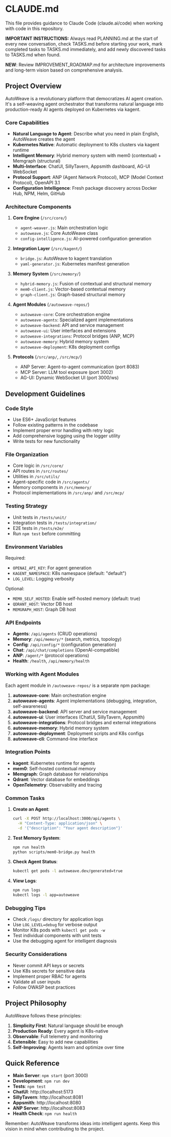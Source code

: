 # CLAUDE.md

This file provides guidance to Claude Code (claude.ai/code) when working with code in this repository.

**IMPORTANT INSTRUCTIONS:** Always read PLANNING.md at the start of every new conversation, check TASKS.md before starting your work, mark completed tasks to TASKS.md immediately, and add newly discovered tasks to TASKS.md when found.

**NEW**: Review IMPROVEMENT_ROADMAP.md for architecture improvements and long-term vision based on comprehensive analysis.

## Project Overview

AutoWeave is a revolutionary platform that democratizes AI agent creation. It's a self-weaving agent orchestrator that transforms natural language into production-ready AI agents deployed on Kubernetes via kagent.

### Core Capabilities
- **Natural Language to Agent**: Describe what you need in plain English, AutoWeave creates the agent
- **Kubernetes Native**: Automatic deployment to K8s clusters via kagent runtime
- **Intelligent Memory**: Hybrid memory system with mem0 (contextual) + Memgraph (structural)
- **Multi-Interface**: ChatUI, SillyTavern, Appsmith dashboard, AG-UI WebSocket
- **Protocol Support**: ANP (Agent Network Protocol), MCP (Model Context Protocol), OpenAPI 3.1
- **Configuration Intelligence**: Fresh package discovery across Docker Hub, NPM, Helm, GitHub

### Architecture Components

1. **Core Engine** (`/src/core/`)
   - `agent-weaver.js`: Main orchestration logic
   - `autoweave.js`: Core AutoWeave class
   - `config-intelligence.js`: AI-powered configuration generation

2. **Integration Layer** (`/src/kagent/`)
   - `bridge.js`: AutoWeave to kagent translation
   - `yaml-generator.js`: Kubernetes manifest generation

3. **Memory System** (`/src/memory/`)
   - `hybrid-memory.js`: Fusion of contextual and structural memory
   - `mem0-client.js`: Vector-based contextual memory
   - `graph-client.js`: Graph-based structural memory

4. **Agent Modules** (`/autoweave-repos/`)
   - `autoweave-core`: Core orchestration engine
   - `autoweave-agents`: Specialized agent implementations
   - `autoweave-backend`: API and service management
   - `autoweave-ui`: User interfaces and extensions
   - `autoweave-integrations`: Protocol bridges (ANP, MCP)
   - `autoweave-memory`: Hybrid memory system
   - `autoweave-deployment`: K8s deployment configs

5. **Protocols** (`/src/anp/`, `/src/mcp/`)
   - ANP Server: Agent-to-agent communication (port 8083)
   - MCP Server: LLM tool exposure (port 3002)
   - AG-UI: Dynamic WebSocket UI (port 3000/ws)

## Development Guidelines

### Code Style
- Use ES6+ JavaScript features
- Follow existing patterns in the codebase
- Implement proper error handling with retry logic
- Add comprehensive logging using the logger utility
- Write tests for new functionality

### File Organization
- Core logic in `/src/core/`
- API routes in `/src/routes/`
- Utilities in `/src/utils/`
- Agent-specific code in `/src/agents/`
- Memory components in `/src/memory/`
- Protocol implementations in `/src/anp/` and `/src/mcp/`

### Testing Strategy
- Unit tests in `/tests/unit/`
- Integration tests in `/tests/integration/`
- E2E tests in `/tests/e2e/`
- Run `npm test` before committing

### Environment Variables
Required:
- `OPENAI_API_KEY`: For agent generation
- `KAGENT_NAMESPACE`: K8s namespace (default: "default")
- `LOG_LEVEL`: Logging verbosity

Optional:
- `MEM0_SELF_HOSTED`: Enable self-hosted memory (default: true)
- `QDRANT_HOST`: Vector DB host
- `MEMGRAPH_HOST`: Graph DB host

### API Endpoints
- **Agents**: `/api/agents` (CRUD operations)
- **Memory**: `/api/memory/*` (search, metrics, topology)
- **Config**: `/api/config/*` (configuration generation)
- **Chat**: `/api/chat/completions` (OpenAI-compatible)
- **ANP**: `/agent/*` (protocol operations)
- **Health**: `/health`, `/api/memory/health`

### Working with Agent Modules

Each agent module in `/autoweave-repos/` is a separate npm package:

1. **autoweave-core**: Main orchestration engine
2. **autoweave-agents**: Agent implementations (debugging, integration, self-awareness)
3. **autoweave-backend**: API server and service management
4. **autoweave-ui**: User interfaces (ChatUI, SillyTavern, Appsmith)
5. **autoweave-integrations**: Protocol bridges and external integrations
6. **autoweave-memory**: Hybrid memory system
7. **autoweave-deployment**: Deployment scripts and K8s configs
8. **autoweave-cli**: Command-line interface

### Integration Points
- **kagent**: Kubernetes runtime for agents
- **mem0**: Self-hosted contextual memory
- **Memgraph**: Graph database for relationships
- **Qdrant**: Vector database for embeddings
- **OpenTelemetry**: Observability and tracing

### Common Tasks

1. **Create an Agent**:
   ```bash
   curl -X POST http://localhost:3000/api/agents \
     -H "Content-Type: application/json" \
     -d '{"description": "Your agent description"}'
   ```

2. **Test Memory System**:
   ```bash
   npm run health
   python scripts/mem0-bridge.py health
   ```

3. **Check Agent Status**:
   ```bash
   kubectl get pods -l autoweave.dev/generated=true
   ```

4. **View Logs**:
   ```bash
   npm run logs
   kubectl logs -l app=autoweave
   ```

### Debugging Tips
- Check `/logs/` directory for application logs
- Use `LOG_LEVEL=debug` for verbose output
- Monitor K8s pods with `kubectl get pods -w`
- Test individual components with unit tests
- Use the debugging agent for intelligent diagnosis

### Security Considerations
- Never commit API keys or secrets
- Use K8s secrets for sensitive data
- Implement proper RBAC for agents
- Validate all user inputs
- Follow OWASP best practices

## Project Philosophy

AutoWeave follows these principles:
1. **Simplicity First**: Natural language should be enough
2. **Production Ready**: Every agent is K8s-native
3. **Observable**: Full telemetry and monitoring
4. **Extensible**: Easy to add new capabilities
5. **Self-Improving**: Agents learn and optimize over time

## Quick Reference

- **Main Server**: `npm start` (port 3000)
- **Development**: `npm run dev`
- **Tests**: `npm test`
- **ChatUI**: http://localhost:5173
- **SillyTavern**: http://localhost:8081
- **Appsmith**: http://localhost:8080
- **ANP Server**: http://localhost:8083
- **Health Check**: `npm run health`

Remember: AutoWeave transforms ideas into intelligent agents. Keep this vision in mind when contributing to the project.